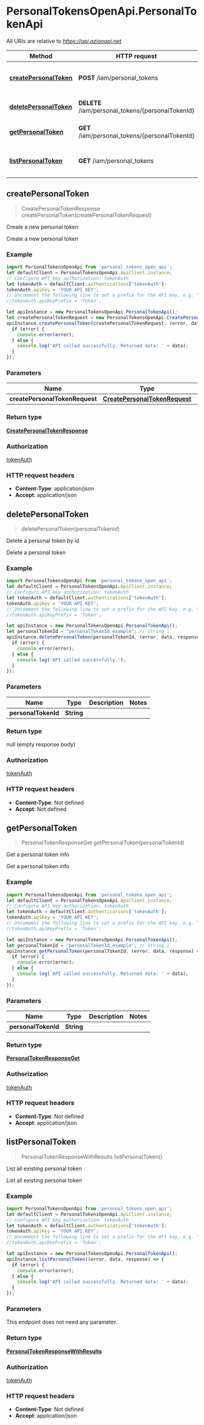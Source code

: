 # PersonalTokensOpenApi.PersonalTokenApi

All URIs are relative to *https://api.azionapi.net*

Method | HTTP request | Description
------------- | ------------- | -------------
[**createPersonalToken**](PersonalTokenApi.md#createPersonalToken) | **POST** /iam/personal_tokens | Create a new personal token
[**deletePersonalToken**](PersonalTokenApi.md#deletePersonalToken) | **DELETE** /iam/personal_tokens/{personalTokenId} | Delete a personal token by id
[**getPersonalToken**](PersonalTokenApi.md#getPersonalToken) | **GET** /iam/personal_tokens/{personalTokenId} | Get a personal token info
[**listPersonalToken**](PersonalTokenApi.md#listPersonalToken) | **GET** /iam/personal_tokens | List all existing personal token



## createPersonalToken

> CreatePersonalTokenResponse createPersonalToken(createPersonalTokenRequest)

Create a new personal token

Create a new personal token

### Example

```javascript
import PersonalTokensOpenApi from 'personal_tokens_open_api';
let defaultClient = PersonalTokensOpenApi.ApiClient.instance;
// Configure API key authorization: tokenAuth
let tokenAuth = defaultClient.authentications['tokenAuth'];
tokenAuth.apiKey = 'YOUR API KEY';
// Uncomment the following line to set a prefix for the API key, e.g. "Token" (defaults to null)
//tokenAuth.apiKeyPrefix = 'Token';

let apiInstance = new PersonalTokensOpenApi.PersonalTokenApi();
let createPersonalTokenRequest = new PersonalTokensOpenApi.CreatePersonalTokenRequest(); // CreatePersonalTokenRequest | 
apiInstance.createPersonalToken(createPersonalTokenRequest, (error, data, response) => {
  if (error) {
    console.error(error);
  } else {
    console.log('API called successfully. Returned data: ' + data);
  }
});
```

### Parameters


Name | Type | Description  | Notes
------------- | ------------- | ------------- | -------------
 **createPersonalTokenRequest** | [**CreatePersonalTokenRequest**](CreatePersonalTokenRequest.md)|  | 

### Return type

[**CreatePersonalTokenResponse**](CreatePersonalTokenResponse.md)

### Authorization

[tokenAuth](../README.md#tokenAuth)

### HTTP request headers

- **Content-Type**: application/json
- **Accept**: application/json


## deletePersonalToken

> deletePersonalToken(personalTokenId)

Delete a personal token by id

Delete a personal token

### Example

```javascript
import PersonalTokensOpenApi from 'personal_tokens_open_api';
let defaultClient = PersonalTokensOpenApi.ApiClient.instance;
// Configure API key authorization: tokenAuth
let tokenAuth = defaultClient.authentications['tokenAuth'];
tokenAuth.apiKey = 'YOUR API KEY';
// Uncomment the following line to set a prefix for the API key, e.g. "Token" (defaults to null)
//tokenAuth.apiKeyPrefix = 'Token';

let apiInstance = new PersonalTokensOpenApi.PersonalTokenApi();
let personalTokenId = "personalTokenId_example"; // String | 
apiInstance.deletePersonalToken(personalTokenId, (error, data, response) => {
  if (error) {
    console.error(error);
  } else {
    console.log('API called successfully.');
  }
});
```

### Parameters


Name | Type | Description  | Notes
------------- | ------------- | ------------- | -------------
 **personalTokenId** | **String**|  | 

### Return type

null (empty response body)

### Authorization

[tokenAuth](../README.md#tokenAuth)

### HTTP request headers

- **Content-Type**: Not defined
- **Accept**: Not defined


## getPersonalToken

> PersonalTokenResponseGet getPersonalToken(personalTokenId)

Get a personal token info

Get a personal token info

### Example

```javascript
import PersonalTokensOpenApi from 'personal_tokens_open_api';
let defaultClient = PersonalTokensOpenApi.ApiClient.instance;
// Configure API key authorization: tokenAuth
let tokenAuth = defaultClient.authentications['tokenAuth'];
tokenAuth.apiKey = 'YOUR API KEY';
// Uncomment the following line to set a prefix for the API key, e.g. "Token" (defaults to null)
//tokenAuth.apiKeyPrefix = 'Token';

let apiInstance = new PersonalTokensOpenApi.PersonalTokenApi();
let personalTokenId = "personalTokenId_example"; // String | 
apiInstance.getPersonalToken(personalTokenId, (error, data, response) => {
  if (error) {
    console.error(error);
  } else {
    console.log('API called successfully. Returned data: ' + data);
  }
});
```

### Parameters


Name | Type | Description  | Notes
------------- | ------------- | ------------- | -------------
 **personalTokenId** | **String**|  | 

### Return type

[**PersonalTokenResponseGet**](PersonalTokenResponseGet.md)

### Authorization

[tokenAuth](../README.md#tokenAuth)

### HTTP request headers

- **Content-Type**: Not defined
- **Accept**: application/json


## listPersonalToken

> PersonalTokenResponseWithResults listPersonalToken()

List all existing personal token

List all existing personal token

### Example

```javascript
import PersonalTokensOpenApi from 'personal_tokens_open_api';
let defaultClient = PersonalTokensOpenApi.ApiClient.instance;
// Configure API key authorization: tokenAuth
let tokenAuth = defaultClient.authentications['tokenAuth'];
tokenAuth.apiKey = 'YOUR API KEY';
// Uncomment the following line to set a prefix for the API key, e.g. "Token" (defaults to null)
//tokenAuth.apiKeyPrefix = 'Token';

let apiInstance = new PersonalTokensOpenApi.PersonalTokenApi();
apiInstance.listPersonalToken((error, data, response) => {
  if (error) {
    console.error(error);
  } else {
    console.log('API called successfully. Returned data: ' + data);
  }
});
```

### Parameters

This endpoint does not need any parameter.

### Return type

[**PersonalTokenResponseWithResults**](PersonalTokenResponseWithResults.md)

### Authorization

[tokenAuth](../README.md#tokenAuth)

### HTTP request headers

- **Content-Type**: Not defined
- **Accept**: application/json

